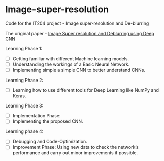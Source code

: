 # Image-super-resolution
Code for the IT204 project - Image super-resolution and De-blurring

The original paper - [Image Super resolution and Deblurring using Deep CNN](https://ieeexplore.ieee.org/document/8516983)

Learning Phase 1:
- [ ] Getting familiar with different Machine learning models.
- [ ] Understanding the workings of a Basic Neural Network.
- [ ] Implementing simple a simple CNN to better understand CNNs.  

Learning Phase 2:
- [ ] Learning how to use different tools for Deep Learning like NumPy and Keras.

Learning Phase 3:
- [ ] Implementation Phase:
- [ ] Implementing the proposed CNN.

Learning phase 4:
- [ ] Debugging and Code-Optimization.
- [ ] Improvement Phase:
Using new data to check the network’s performance and carry out minor
improvements if possible.
